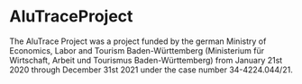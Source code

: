 # AluTraceProject
The AluTrace Project was a project funded by the german Ministry of Economics, Labor and Tourism Baden-Württemberg (Ministerium für Wirtschaft, Arbeit und Tourismus Baden-Württemberg) from January 21st 2020 through December 31st 2021 under the case number 34-4224.044/21.
